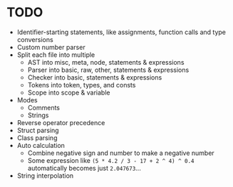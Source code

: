# TODO
- Identifier-starting statements, like assignments, function calls and type conversions
- Custom number parser
- Split each file into multiple
    - AST into misc, meta, node, statements & expressions
    - Parser into basic, raw, other, statements & expressions
    - Checker into basic, statements & expressions
    - Tokens into token, types, and consts
    - Scope into scope & variable
- Modes
    - Comments
    - Strings
- Reverse operator precedence
- Struct parsing
- Class parsing
- Auto calculation
    - Combine negative sign and number to make a negative number
    - Some expression like `(5 * 4.2 / 3 - 17 + 2 ^ 4) ^ 0.4` automatically becomes just `2.047673`...
- String interpolation